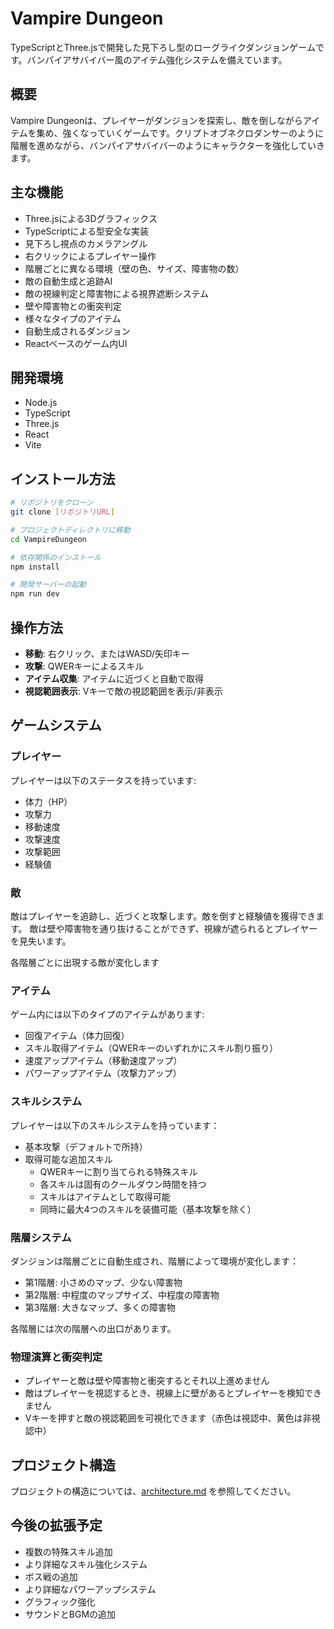 # Vampire Dungeon

TypeScriptとThree.jsで開発した見下ろし型のローグライクダンジョンゲームです。バンパイアサバイバー風のアイテム強化システムを備えています。

## 概要

Vampire Dungeonは、プレイヤーがダンジョンを探索し、敵を倒しながらアイテムを集め、強くなっていくゲームです。クリプトオブネクロダンサーのように階層を進めながら、バンパイアサバイバーのようにキャラクターを強化していきます。

## 主な機能

- Three.jsによる3Dグラフィックス
- TypeScriptによる型安全な実装
- 見下ろし視点のカメラアングル
- 右クリックによるプレイヤー操作
- 階層ごとに異なる環境（壁の色、サイズ、障害物の数）
- 敵の自動生成と追跡AI
- 敵の視線判定と障害物による視界遮断システム
- 壁や障害物との衝突判定
- 様々なタイプのアイテム
- 自動生成されるダンジョン
- Reactベースのゲーム内UI

## 開発環境

- Node.js
- TypeScript
- Three.js
- React
- Vite

## インストール方法

```bash
# リポジトリをクローン
git clone [リポジトリURL]

# プロジェクトディレクトリに移動
cd VampireDungeon

# 依存関係のインストール
npm install

# 開発サーバーの起動
npm run dev
```

## 操作方法

- **移動**: 右クリック、またはWASD/矢印キー
- **攻撃**: QWERキーによるスキル
- **アイテム収集**: アイテムに近づくと自動で取得
- **視認範囲表示**: Vキーで敵の視認範囲を表示/非表示

## ゲームシステム

### プレイヤー

プレイヤーは以下のステータスを持っています:

- 体力（HP）
- 攻撃力
- 移動速度
- 攻撃速度
- 攻撃範囲
- 経験値

### 敵

敵はプレイヤーを追跡し、近づくと攻撃します。敵を倒すと経験値を獲得できます。
敵は壁や障害物を通り抜けることができず、視線が遮られるとプレイヤーを見失います。

各階層ごとに出現する敵が変化します

### アイテム

ゲーム内には以下のタイプのアイテムがあります:

- 回復アイテム（体力回復）
- スキル取得アイテム（QWERキーのいずれかにスキル割り振り）
- 速度アップアイテム（移動速度アップ）
- パワーアップアイテム（攻撃力アップ）

### スキルシステム

プレイヤーは以下のスキルシステムを持っています：

- 基本攻撃（デフォルトで所持）
- 取得可能な追加スキル
  - QWERキーに割り当てられる特殊スキル
  - 各スキルは固有のクールダウン時間を持つ
  - スキルはアイテムとして取得可能
  - 同時に最大4つのスキルを装備可能（基本攻撃を除く）

### 階層システム

ダンジョンは階層ごとに自動生成され、階層によって環境が変化します：

- 第1階層: 小さめのマップ、少ない障害物
- 第2階層: 中程度のマップサイズ、中程度の障害物
- 第3階層: 大きなマップ、多くの障害物

各階層には次の階層への出口があります。

### 物理演算と衝突判定

- プレイヤーと敵は壁や障害物と衝突するとそれ以上進めません
- 敵はプレイヤーを視認するとき、視線上に壁があるとプレイヤーを検知できません
- Vキーを押すと敵の視認範囲を可視化できます（赤色は視認中、黄色は非視認中）

## プロジェクト構造

プロジェクトの構造については、[architecture.md](./docs/architecture.md) を参照してください。

## 今後の拡張予定

- 複数の特殊スキル追加
- より詳細なスキル強化システム
- ボス戦の追加
- より詳細なパワーアップシステム
- グラフィック強化
- サウンドとBGMの追加
